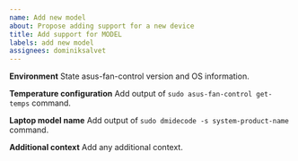 ```yaml
---
name: Add new model
about: Propose adding support for a new device
title: Add support for MODEL
labels: add new model
assignees: dominiksalvet
---
```


**Environment**
State asus-fan-control version and OS information.

**Temperature configuration**
Add output of `sudo asus-fan-control get-temps` command.

**Laptop model name**
Add output of `sudo dmidecode -s system-product-name` command.

**Additional context**
Add any additional context.
